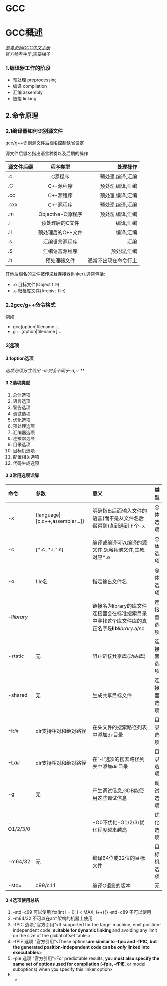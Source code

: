# GCC
# GCC概述
[*参考资料GCC中文手册*](http://www.mcu118.com/filedownload/5426)  
[官方参考手册,需要梯子](https://gcc.gnu.org/onlinedocs/gcc-10.1.0/gcc/Option-Summary.html#Option-Summary)

### 1.编译器工作的阶段
* 预处理 preprocessing
* 编译 compilation
* 汇编 assembly
* 链接 linking
## 2.命令原理
### 2.1编译器如何识别源文件
gcc/g++识别源文件后缀名控制缺省设定

源文件后缀名指出语言种类以及后期的操作

|源文件后缀   |程序类型   |处理操作   |
|:---         |:---:        |---:        |
|.c           |C源程序    |预处理,编译,汇编|
|.C 			|C++源程序|预处理,编译,汇编|
|.cc 			|C++源程序|预处理,编译,汇编|
|.cxx 			|C++源程序|预处理,编译,汇编
|.m			 |Objective-C源程序|预处理,编译,汇编|
|.i 	|预处理后的C文件	|编译,汇编|
|.ii |预处理后的C++文件|编译,汇编|
|.s |汇编语言源程序|汇编|
|.S |汇编语言源程序|预处理,汇编|
|.h |预处理器文件|通常不出现在命令行上|

其他后缀名的文件被传递给连接器(linker).通常包括:
* .o 目标文件(Object file)
* .a 归档库文件(Archive file)
### 2.2gcc/g++命令格式
例如
* gcc[option|filename ]... 
* g++[option|filename ]...
### 3选项
#### 3.1option选项
**选项必须分立给出 *-dr*完全不同于*-d,-r* **

#### 3.2选项类型
1. 总体选项
2. 语言选项
3. 警告选项
4. 调试选项
5. 优化选项
6. 预处理选项
7. 汇编器选项
8. 连接器选项
9. 目录选项
10. 目标机选项
11. 配置相关选项
12. 代码生成选项

#### 3.3常用选项详解
|命令	|参数					|意义		  |   	类型|
|:---	|:--- 					|:---	|	---:|
|-x 	|{language\|[c,c++,assembler...]}|明确指出后面输入文件的语言(而不是从文件名后缀得到)直到遇到下个-x|  总体选项|
|-c		|[\*.c ,\*.i,\*.s]|编译或编译可以编译的源文件,忽略其他文件,生成对应\*.o|总体选项|
|-o		|file名				|指定输出文件名|				总体选项|
|-**l***library* |    	| 链接名为library的库文件连接器会在标准搜索目录中寻找这个库文件库的真正名字是**lib***library*.a/so|连接器选项|
|-static|无						|阻止链接共享库(动态库)|连接器选项|
|-shared |无				|生成共享目标文件|连接器选项|
|**-I***dir*|dir支持相对和绝对路径|在头文件的搜索路径列表中添加dir目录|目录选项|
|**-L***dir*|dir支持相对和绝对路径|在`-l'选项的搜索路径列表中添加dir目录|目录选项|
|-g 	|无						|产生调试信息,GDB能使用这些调试信息|调试选项|
|-O1/2/3/0|						|-O0不优化-O1/2/3/优化程度越来越高|优化选项|
|-m64/32|无						|编译64位或32位的目标文件|目标机选项|
|-std=	|c99/c11				|编译C语言的版本		|无|

#### 3.4选项使用总结
1. -std=c99 可以使用 for(int i = 0; i < MAX; i++){} -std=c89 不可以使用
2. -m64/32 不可以在arm架构的机器上使用
3. -fPIC 选项,"官方引用"<If supported for the target machine, emit position-independent code, **suitable for dynamic linking** and avoiding any limit on the size of the global offset table.>
4. -fPIE 选项 "官方引用"<These options**are similar to -fpic and -fPIC**, **but the generated position-independent code can be *only* linked into executables**>
5. -pie 选项 "官方引用"<For predictable results, **you must also specify the same set of options used for compilation (-fpie, -fPIE**, or model suboptions) when you specify this linker option>
6. -

